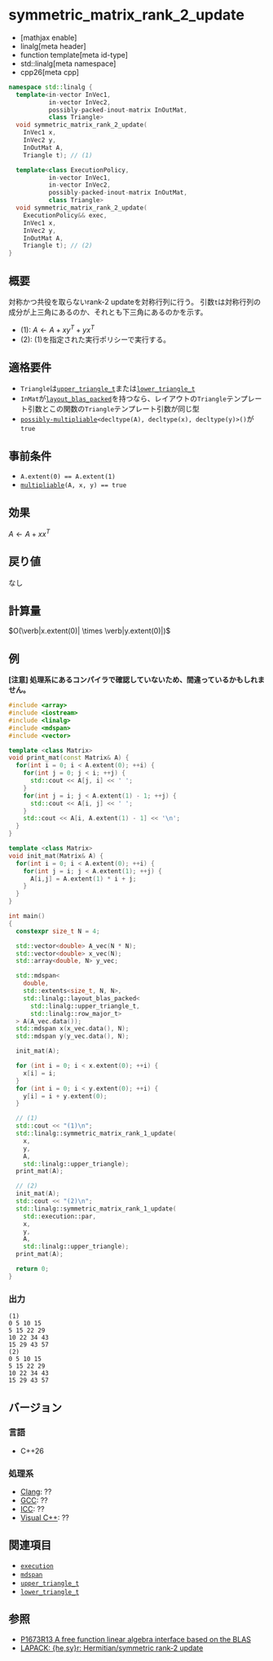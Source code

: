 # symmetric_matrix_rank_2_update


* [mathjax enable]
* linalg[meta header]
* function template[meta id-type]
* std::linalg[meta namespace]
* cpp26[meta cpp]


```cpp
namespace std::linalg {
  template<in-vector InVec1,
           in-vector InVec2,
           possibly-packed-inout-matrix InOutMat,
           class Triangle>
  void symmetric_matrix_rank_2_update(
    InVec1 x,
    InVec2 y,
    InOutMat A,
    Triangle t); // (1)

  template<class ExecutionPolicy,
           in-vector InVec1,
           in-vector InVec2,
           possibly-packed-inout-matrix InOutMat,
           class Triangle>
  void symmetric_matrix_rank_2_update(
    ExecutionPolicy&& exec,
    InVec1 x,
    InVec2 y,
    InOutMat A,
    Triangle t); // (2)
}
```


## 概要
対称かつ共役を取らないrank-2 updateを対称行列に行う。
引数`t`は対称行列の成分が上三角にあるのか、それとも下三角にあるのかを示す。

- (1): $A \leftarrow A + xy^T + yx^T$
- (2): (1)を指定された実行ポリシーで実行する。


## 適格要件
- `Triangle`は[`upper_triangle_t`](upper_triangle_t.md)または[`lower_triangle_t`](lower_triangle_t.md)
- `InMat`が[`layout_blas_packed`](layout_blas_packed.md)を持つなら、レイアウトの`Triangle`テンプレート引数とこの関数の`Triangle`テンプレート引数が同じ型
- [`possibly-multipliable`](possibly-multipliable.md)`<decltype(A), decltype(x), decltype(y)>()`が`true`


## 事前条件
- `A.extent(0) == A.extent(1)`
- [`multipliable`](multipliable.md)`(A, x, y) == true`


## 効果
$A \leftarrow A + xx^T$


## 戻り値
なし


## 計算量
$O(\verb|x.extent(0)| \times \verb|y.extent(0)|)$


## 例
**[注意] 処理系にあるコンパイラで確認していないため、間違っているかもしれません。**

```cpp example
#include <array>
#include <iostream>
#include <linalg>
#include <mdspan>
#include <vector>

template <class Matrix>
void print_mat(const Matrix& A) {
  for(int i = 0; i < A.extent(0); ++i) {
    for(int j = 0; j < i; ++j) {
      std::cout << A[j, i] << ' ';
    }
    for(int j = i; j < A.extent(1) - 1; ++j) {
      std::cout << A[i, j] << ' ';
    }
    std::cout << A[i, A.extent(1) - 1] << '\n';
  }
}

template <class Matrix>
void init_mat(Matrix& A) {
  for(int i = 0; i < A.extent(0); ++i) {
    for(int j = i; j < A.extent(1); ++j) {
      A[i,j] = A.extent(1) * i + j;
    }
  }
}

int main()
{
  constexpr size_t N = 4;

  std::vector<double> A_vec(N * N);
  std::vector<double> x_vec(N);
  std::array<double, N> y_vec;

  std::mdspan<
    double,
    std::extents<size_t, N, N>,
    std::linalg::layout_blas_packed<
      std::linalg::upper_triangle_t,
      std::linalg::row_major_t>
  > A(A_vec.data());
  std::mdspan x(x_vec.data(), N);
  std::mdspan y(y_vec.data(), N);

  init_mat(A);

  for (int i = 0; i < x.extent(0); ++i) {
    x[i] = i;
  }
  for (int i = 0; i < y.extent(0); ++i) {
    y[i] = i + y.extent(0);
  }

  // (1)
  std::cout << "(1)\n";
  std::linalg::symmetric_matrix_rank_1_update(
    x,
    y,
    A,
    std::linalg::upper_triangle);
  print_mat(A);

  // (2)
  init_mat(A);
  std::cout << "(2)\n";
  std::linalg::symmetric_matrix_rank_1_update(
    std::execution::par,
    x,
    y,
    A,
    std::linalg::upper_triangle);
  print_mat(A);

  return 0;
}
```


### 出力
```
(1)
0 5 10 15
5 15 22 29
10 22 34 43
15 29 43 57
(2)
0 5 10 15
5 15 22 29
10 22 34 43
15 29 43 57
```


## バージョン
### 言語
- C++26

### 処理系
- [Clang](/implementation.md#clang): ??
- [GCC](/implementation.md#gcc): ??
- [ICC](/implementation.md#icc): ??
- [Visual C++](/implementation.md#visual_cpp): ??


## 関連項目
- [`execution`](/reference/execution.md)
- [`mdspan`](/reference/mdspan.md)
- [`upper_triangle_t`](upper_triangle_t.md)
- [`lower_triangle_t`](lower_triangle_t.md)


## 参照
- [P1673R13 A free function linear algebra interface based on the BLAS](https://www.open-std.org/jtc1/sc22/wg21/docs/papers/2023/p1673r13.html)
- [LAPACK: {he,sy}r: Hermitian/symmetric rank-2 update](https://netlib.org/lapack/explore-html/dd/de5/group__her2.html)

